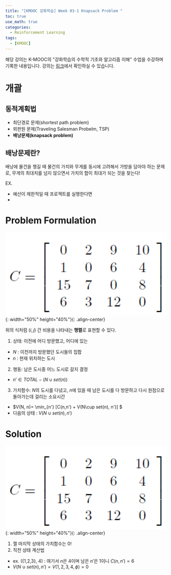 ```yaml
---
title: "[KMOOC 강화학습] Week 03-1 Knapsack Problem "
toc: true
use_math: true
categories:
  - Reinforcement Learning
tags:
  - [KMOOC]
---
```


해당 강의는 K-MOOC의 "강화학습의 수학적 기초와 알고리즘 이해" 수업을 수강하며 기록한 내용입니다. 강의는 [링크](http://www.kmooc.kr/courses/course-v1:KoreaUnivK+ku_ai_002+2020_A44/course/)에서 확인하실 수 있습니다.


# 개괄

## 동적계획법

- 최단경로 문제(shortest path problem)
- 외판원 문제(Traveling Salesman Probelm, TSP)
- **배낭문제(knapsack problem)**

## 배낭문제란?

배낭에 물건을 챙길 때 물건의 가치와 무게를 동시에 고려해서 가방을 담아야 하는 문제로, 무게의 최대치를 넘지 않으면서 가치의 합이 최대가 되는 것을 찾는다!

EX.
- 예산이 제한적일 때 프로젝트를 실행한다면
- 


# Problem Formulation

![사진](/assets/images/RL/w03-02-01.PNG){: width="50%" height="40%"}{: .align-center}

위의 식처럼 $(i,j)$ 간 비용을 나타내는 **행렬**로 표현할 수 있다.

1. 상태: 이전에 어디 방문했고, 어디에 있는
  - $N$ : 이전까지 방문했던 도시들의 집합
  - $n$ : 현재 위치하는 도시
2. 행동: 남은 도시중 어느 도시로 갈지 결정
  - $n' \in TOTAL- (N\cup set(n))$
3. 가치함수: $N$의 도시를 다녔고, $n$에 있을 때 남은 도시를 다 방문하고 다시 원점으로 돌아가는데 걸리는 소요시간
  - $V(N, n)= \min_{n'} [C(n,n') + V(N\cup set(n), n')] $
  - 다음의 상태 : $V(N\cup set(n), n')$

# Solution

![사진](/assets/images/RL/w03-02-01.PNG){: width="50%" height="40%"}{: .align-center}

1. 젤 마지막 상태의 가치함수는 0!
2. 직전 상태 계산법
  - ex. ({1,2,3}, 4) : 여기서 $n$은 4이며 남은 $n'$은 1이니 $C(n,n')=6$
  - $V(N\cup set(n), n')=V({1,2,3,4}, \phi)=0$